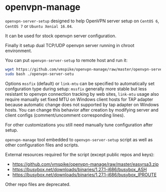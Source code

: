 # openvpn-manage

`openvpn-server-setup` designed to help OpenVPN server setup on `CentOS 6`, `CentOS 7` or `Ubuntu Xenial 16.04`.

It can be used for stock openvpn server configuration.

Finally it setup dual TCP/UDP openvpn server running in chroot environment.

You can put `openvpn-server-setup` to remote host and run it:
```bash
wget https://github.com/vmspike/openvpn-manage/raw/master/openvpn-server-setup
sudo bash ./openvpn-server-setu
```

Options `mssfix` (default) or `link-mtu` can be specified to automatically set confguration type during setup:
  `mssfix` generally more stable but less resistant to openvpn connection tracking by web sites, `link-mtu` usage also require manually set fixed MTU on Windows client hosts for TAP adapter because automatic change does not supported by tap adapter on Windows hosts.
You can change this behavior after creation by modifying server and client configs (comment/uncomment corresponding lines).

For other customizations you still need manually tune configuration after setup.

`openvpn-manage` tool embedded to `openvpn-server-setup` script as well as other configuration files and scripts.

External resources required for the script (except public repos and keys):
- https://github.com/vmspike/openvpn-manage/raw/master/easyrsa3.zip
- https://busybox.net/downloads/binaries/1.27.1-i686/busybox_ASH
- https://busybox.net/downloads/binaries/1.27.1-i686/busybox_IPROUTE

Other repo files are deprecated.
